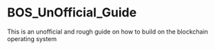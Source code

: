 # BOS_UnOfficial_Guide
This is an unofficial and rough guide on how to build on the blockchain operating system
